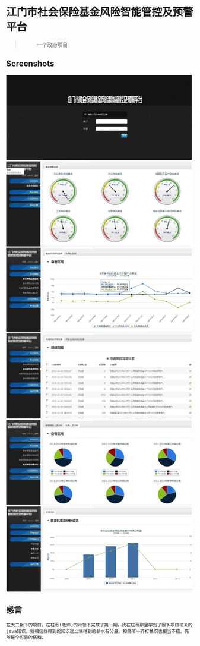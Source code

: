 # 江门市社会保险基金风险智能管控及预警平台

> 　　　一个政府项目

## Screenshots

<img src="1.jpg" width="500">

<img src="2.jpg" width="500">

<img src="3.jpg" width="500">

<img src="4.jpg" width="500">

<img src="5.jpg" width="500">

<img src="6.jpg" width="500">

## 感言

	在大二接下的项目，在柱哥(老师)的带领下完成了第一期，我在柱哥那里学到了很多项目相关的java知识，我相信我得到的知识远比我得到的薪水有分量。和亮爷一齐打兼职也相当不错，亮爷是个可靠的搭档。
